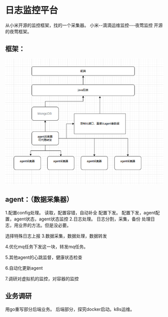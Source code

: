 # 日志监控平台
从小米开源的监控框架，找的一个采集器。
小米--滴滴运维监控---夜莺监控
开源的夜莺框架。

## 框架：
![alt text](image.png)


## agent：（数据采集器）
1.配置config处理。 读取，配置容错，自动补全
配置下发。    配置下发，agent配置，agent状态，agent状态监控
2.日志处理。    日志分割，采集，备份
处理日志，用业界的方法。但是没必要。

选择特殊日志上报
3.数据采集，数据处理，数据转发

4.优化mq任务下发这一块，转发mq任务。

5.其他agent的心跳监督，健康状态检查

6.自动化更新agent

7.调研对虚拟机的监控，对容器的监控

## 业务调研
用go重写部分后端业务。
后端部分，探究docker启动。k8s运维。

